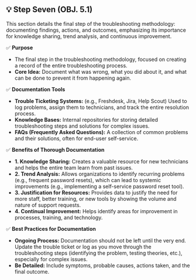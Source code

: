 ## 💡 Step Seven (OBJ. 5.1)
This section details the final step of the troubleshooting methodology: documenting findings, actions, and outcomes, emphasizing its importance for knowledge sharing, trend analysis, and continuous improvement.

✅ **Purpose**
- The final step in the troubleshooting methodology, focused on creating a record of the entire troubleshooting process.
- **Core Idea:** Document what was wrong, what you did about it, and what can be done to prevent it from happening again.

✅ **Documentation Tools**
- **Trouble Ticketing Systems:** (e.g., Freshdesk, Jira, Help Scout) Used to log problems, assign them to technicians, and track the entire resolution process.
- **Knowledge Bases:** Internal repositories for storing detailed troubleshooting steps and solutions for complex issues.
- **FAQs (Frequently Asked Questions):** A collection of common problems and their solutions, often for end-user self-service.

✅ **Benefits of Thorough Documentation**
- **1. Knowledge Sharing:** Creates a valuable resource for new technicians and helps the entire team learn from past issues.
- **2. Trend Analysis:** Allows organizations to identify recurring problems (e.g., frequent password resets), which can lead to systemic improvements (e.g., implementing a self-service password reset tool).
- **3. Justification for Resources:** Provides data to justify the need for more staff, better training, or new tools by showing the volume and nature of support requests.
- **4. Continual Improvement:** Helps identify areas for improvement in processes, training, and technology.

✅ **Best Practices for Documentation**
- **Ongoing Process:** Documentation should not be left until the very end. Update the trouble ticket or log as you move through the troubleshooting steps (identifying the problem, testing theories, etc.), especially for complex issues.
- **Be Detailed:** Include symptoms, probable causes, actions taken, and the final outcome.